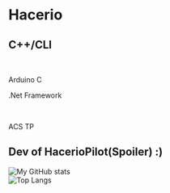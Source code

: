 <h1>Hacerio</h1>
<h2>C++/CLI</h2>
<br>
<p>Arduino C</p>
<p>.Net Framework<p>
<br>
<p>ACS TP</p>
<h2>Dev of HacerioPilot(Spoiler) :)</h2>


![My GitHub stats](https://github-readme-stats.vercel.app/api?username=hacer1o&show_icons=true&theme=dark)
<br>
![Top Langs](https://github-readme-stats.vercel.app/api/top-langs/?username=hacer1o&langs_count=8&theme=dark)
